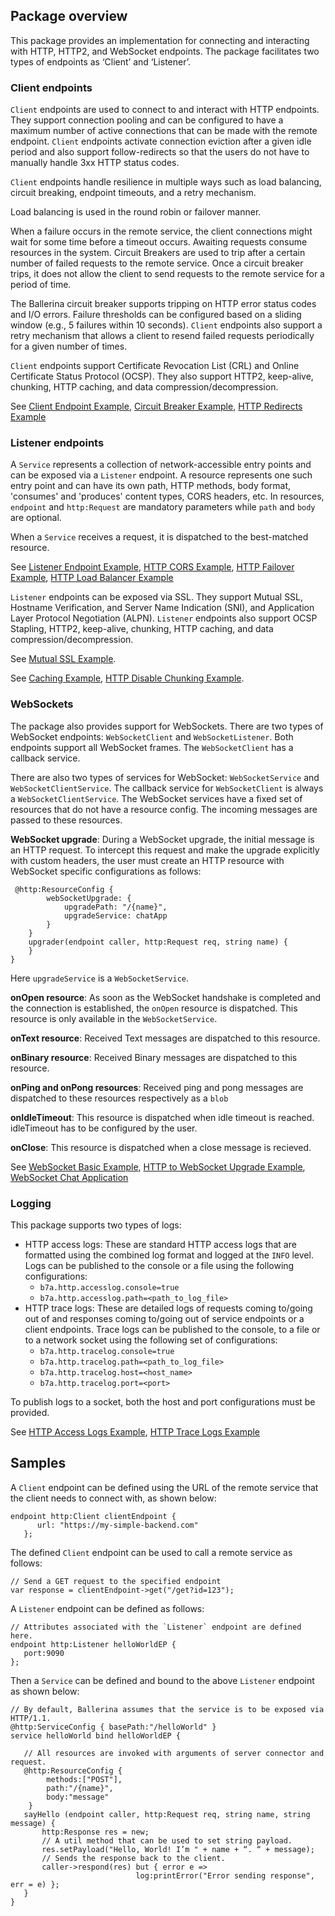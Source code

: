 ## Package overview

This package provides an implementation for connecting and interacting with HTTP, HTTP2, and WebSocket endpoints. The package facilitates two types of endpoints as ‘Client’ and ‘Listener’. 

### Client endpoints

`Client` endpoints are used to connect to and interact with HTTP endpoints. They support connection pooling and can be configured to have a maximum number of active connections that can be made with the remote endpoint. `Client` endpoints activate connection eviction after a given idle period and also support follow-redirects so that the users do not have to manually handle 3xx HTTP status codes. 

`Client` endpoints handle resilience in multiple ways such as load balancing, circuit breaking, endpoint timeouts, and a retry mechanism.

Load balancing is used in the round robin or failover manner. 

When a failure occurs in the remote service, the client connections might wait for some time before a timeout occurs. Awaiting requests consume resources in the system. Circuit Breakers are used to trip after a certain number of failed requests to the remote service. Once a circuit breaker trips, it does not allow the client to send requests to the remote service for a period of time.

The Ballerina circuit breaker supports tripping on HTTP error status codes and I/O errors. Failure thresholds can be configured based on a sliding window (e.g., 5 failures within 10 seconds). `Client` endpoints also support a retry mechanism that allows a client to resend failed requests periodically for a given number of times.

`Client` endpoints support Certificate Revocation List (CRL) and Online Certificate Status Protocol (OCSP). They also support HTTP2, keep-alive, chunking, HTTP caching, and data compression/decompression. 

See [Client Endpoint Example](https://ballerina.io/learn/by-example/http-client-endpoint.html), [Circuit Breaker Example](https://ballerina.io/learn/by-example/http-circuit-breaker.html), [HTTP Redirects Example](https://ballerina.io/learn/by-example/http-redirects.html)

### Listener endpoints

A `Service` represents a collection of network-accessible entry points and can be exposed via a `Listener` endpoint. A resource represents one such entry point and can have its own path, HTTP methods, body format, 'consumes' and 'produces' content types, CORS headers, etc. In resources, `endpoint` and `http:Request` are mandatory parameters while `path` and `body` are optional. 

When a `Service` receives a request, it is dispatched to the best-matched resource.


See [Listener Endpoint Example](https://ballerina.io/learn/by-example/http-data-binding.html), [HTTP CORS Example](https://ballerina.io/learn/by-example/http-cors.html), [HTTP Failover Example](https://ballerina.io/learn/by-example/http-failover.html), [HTTP Load Balancer Example](https://ballerina.io/learn/by-example/http-load-balancer.html)

`Listener` endpoints can be exposed via SSL. They support Mutual SSL, Hostname Verification, and Server Name Indication (SNI), and Application Layer Protocol Negotiation (ALPN). `Listener` endpoints also support OCSP Stapling, HTTP2, keep-alive, chunking, HTTP caching, and data compression/decompression. 

See [Mutual SSL Example](https://ballerina.io/learn/by-example/mutual-ssl.html).

See [Caching Example](https://ballerina.io/learn/by-example/caching.html), [HTTP Disable Chunking Example](https://ballerina.io/learn/by-example/http-disable-chunking.html).

### WebSockets

The package also provides support for WebSockets. There are two types of WebSocket endpoints: `WebSocketClient` and `WebSocketListener`. Both endpoints support all WebSocket frames. The `WebSocketClient` has a callback service.

There are also two types of services for WebSocket: `WebSocketService` and `WebSocketClientService`. The callback service for `WebSocketClient` is always a `WebSocketClientService`. The WebSocket services have a fixed set of resources that do not have a resource config. The incoming messages are passed to these resources.

**WebSocket upgrade**: During a WebSocket upgrade, the initial message is an HTTP request. To intercept this request and make the upgrade explicitly with custom headers, the user must create an HTTP resource with WebSocket specific configurations as follows:
```ballerina
 @http:ResourceConfig {
        webSocketUpgrade: {
            upgradePath: "/{name}",
            upgradeService: chatApp
        }
    }
    upgrader(endpoint caller, http:Request req, string name) {
    }
}
```
Here `upgradeService` is a `WebSocketService`.

**onOpen resource**: As soon as the WebSocket handshake is completed and the connection is established, the `onOpen` resource is dispatched. This resource is only available in the `WebSocketService`.

**onText resource**: Received Text messages are dispatched to this resource.

**onBinary resource**: Received Binary messages are dispatched to this resource.

**onPing and onPong resources**: Received ping and pong messages are dispatched to these resources respectively as a `blob`

**onIdleTimeout**: This resource is dispatched when idle timeout is reached. idleTimeout has to be configured by the user.

**onClose**: This resource is dispatched when a close message is recieved.



See [WebSocket Basic Example](https://ballerina.io/learn/by-example/websocket-basic-sample.html), 
[HTTP to WebSocket Upgrade Example](https://ballerina.io/learn/by-example/http-to-websocket-upgrade.html),
[WebSocket Chat Application](https://ballerina.io/learn/by-example/websocket-chat-application.html)

### Logging

This package supports two types of logs:
- HTTP access logs: These are standard HTTP access logs that are formatted using the combined log format and logged at the `INFO` level. Logs can be published to the console or a file using the following configurations:
    - `b7a.http.accesslog.console=true`
    - `b7a.http.accesslog.path=<path_to_log_file>`
- HTTP trace logs: These are detailed logs of requests coming to/going out of and responses coming to/going out of service endpoints or a client endpoints. Trace logs can be published to the console, to a file or to a network socket using the following set of configurations:
    - `b7a.http.tracelog.console=true`
    - `b7a.http.tracelog.path=<path_to_log_file>`
    - `b7a.http.tracelog.host=<host_name>`
    - `b7a.http.tracelog.port=<port>`
    
To publish logs to a socket, both the host and port configurations must be provided.  

See [HTTP Access Logs Example](https://ballerina.io/learn/by-example/http-access-logs.html), [HTTP Trace Logs Example](https://ballerina.io/learn/by-example/http-trace-logs.html)

## Samples

A `Client` endpoint can be defined using the URL of the remote service that the client needs to connect with, as shown below:

``` ballerina
endpoint http:Client clientEndpoint {
      url: "https://my-simple-backend.com"
   };
```
The defined `Client` endpoint can be used to call a remote service as follows:

``` ballerina
// Send a GET request to the specified endpoint
var response = clientEndpoint->get("/get?id=123");
```

A `Listener` endpoint can be defined as follows:

```ballerina
// Attributes associated with the `Listener` endpoint are defined here.
endpoint http:Listener helloWorldEP {
   port:9090
};
```

Then a `Service` can be defined and bound to the above `Listener` endpoint as shown below:

```ballerina
// By default, Ballerina assumes that the service is to be exposed via HTTP/1.1.
@http:ServiceConfig { basePath:"/helloWorld" }
service helloWorld bind helloWorldEP {

   // All resources are invoked with arguments of server connector and request.
   @http:ResourceConfig {
        methods:["POST"],
        path:"/{name}",
        body:"message"
    }
   sayHello (endpoint caller, http:Request req, string name, string message) {
       http:Response res = new;
       // A util method that can be used to set string payload.
       res.setPayload("Hello, World! I’m " + name + “. “ + message);
       // Sends the response back to the client.
       caller->respond(res) but { error e => 
                            log:printError("Error sending response", err = e) };
   }
}
```
